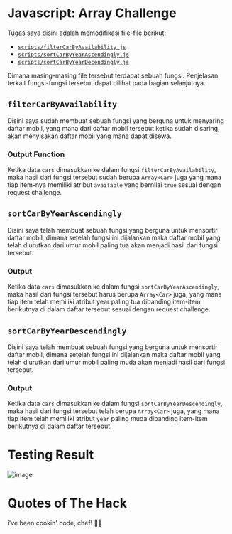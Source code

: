 # Javascript: Array Challenge

Tugas saya disini adalah memodifikasi file-file berikut:

- [`scripts/filterCarByAvailability.js`](./scripts/filterCarByAvailability.js)
- [`scripts/sortCarByYearAscendingly.js`](./scripts/sortCarByYearAscendingly.js)
- [`scripts/sortCarByYearDecendingly.js`](./scripts/sortCarByYearDecendingly.js)

Dimana masing-masing file tersebut terdapat sebuah fungsi. Penjelasan terkait fungsi-fungsi tersebut dapat dilihat pada bagian selanjutnya.

## `filterCarByAvailability`

Disini saya sudah membuat sebuah fungsi yang berguna untuk menyaring daftar mobil, yang mana dari daftar mobil tersebut ketika sudah disaring, akan menyisakan daftar mobil yang mana dapat disewa.

### Output Function

Ketika data `cars` dimasukkan ke dalam fungsi `filterCarByAvailability`, maka hasil dari fungsi tersebut sudah berupa `Array<Car>` juga yang mana tiap item-nya memiliki atribut `available` yang bernilai `true` sesuai dengan request challenge.


## `sortCarByYearAscendingly`

Disini saya telah membuat sebuah fungsi yang berguna untuk mensortir daftar mobil, dimana setelah fungsi ini dijalankan maka daftar mobil yang telah diurutkan dari umur mobil paling tua akan menjadi hasil dari fungsi tersebut.

### Output

Ketika data `cars` dimasukkan ke dalam fungsi `sortCarByYearAscendingly`, maka hasil dari fungsi tersebut harus berupa `Array<Car>` juga, yang mana tiap item telah memiliki atribut year paling tua dibanding item-item berikutnya di dalam daftar tersebut sesuai dengan request challenge.


## `sortCarByYearDescendingly`

Disini saya telah membuat sebuah fungsi yang berguna untuk mensortir daftar mobil, dimana setelah fungsi ini dijalankan maka daftar mobil yang telah diurutkan dari umur mobil paling muda akan menjadi hasil dari fungsi tersebut.

### Output

Ketika data `cars` dimasukkan ke dalam fungsi `sortCarByYearDescendingly`, maka hasil dari fungsi tersebut telah berupa `Array<Car>` juga, yang mana tiap item telah memiliki atribut `year` paling muda dibanding item-item berikutnya di dalam daftar tersebut.

# Testing Result
![image](https://github.com/dvlboo/km6-kuh-js-array-ch/assets/92429096/7c652aa1-77f3-4b93-abde-ffe66cec806c)


# Quotes of The Hack

i've been cookin' code, chef! 🍹🔥

